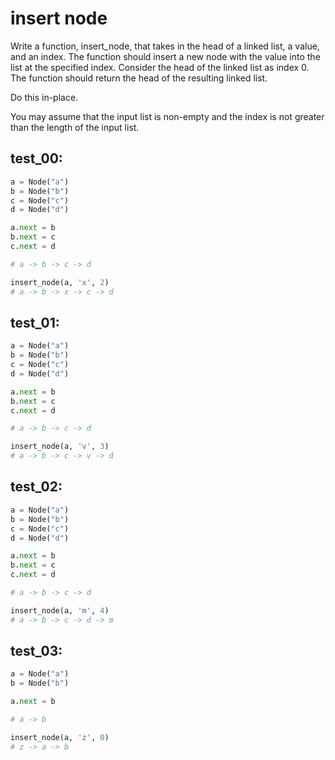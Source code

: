 # insert node

Write a function, insert_node, that takes in the head of a linked list, a value, and an index. The function should insert a new node with the value into the list at the specified index. Consider the head of the linked list as index 0. The function should return the head of the resulting linked list.

Do this in-place.

You may assume that the input list is non-empty and the index is not greater than the length of the input list.

## test_00:

```python
a = Node("a")
b = Node("b")
c = Node("c")
d = Node("d")

a.next = b
b.next = c
c.next = d

# a -> b -> c -> d

insert_node(a, 'x', 2)
# a -> b -> x -> c -> d
```

## test_01:

```python
a = Node("a")
b = Node("b")
c = Node("c")
d = Node("d")

a.next = b
b.next = c
c.next = d

# a -> b -> c -> d

insert_node(a, 'v', 3)
# a -> b -> c -> v -> d
```

## test_02:

```python
a = Node("a")
b = Node("b")
c = Node("c")
d = Node("d")

a.next = b
b.next = c
c.next = d

# a -> b -> c -> d

insert_node(a, 'm', 4)
# a -> b -> c -> d -> m
```

## test_03:

```python
a = Node("a")
b = Node("b")

a.next = b

# a -> b

insert_node(a, 'z', 0)
# z -> a -> b
```
